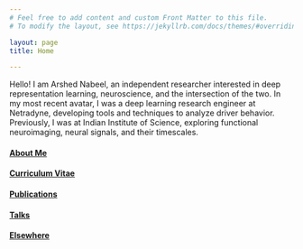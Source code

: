 ```yaml
---
# Feel free to add content and custom Front Matter to this file.
# To modify the layout, see https://jekyllrb.com/docs/themes/#overriding-theme-defaults

layout: page
title: Home

---
```


Hello! I am Arshed Nabeel, an independent researcher interested in deep representation learning, neuroscience, and the intersection of the two. In my most recent avatar, I was a deep learning research engineer at Netradyne, developing tools and techniques to analyze driver behavior. Previously, I was at Indian Institute of Science, exploring functional neuroimaging, neural signals, and their timescales. 

#### [About Me](about)
#### [Curriculum Vitae](cv)
#### [Publications](publications)
#### [Talks](talks)
#### [Elsewhere](elsewhere)